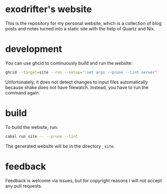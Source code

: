 # exodrifter's website

This is the repository for my personal website, which is a collection of blog
posts and notes turned into a static site with the help of Quartz and Nix.

# development

You can use ghcid to continuously build and run the website:

```sh
ghcid --target=site --run --setup=":set args --prune --lint server"
```

Unfortunately, it does not detect changes to input files automatically because
shake does not have filewatch. Instead, you have to run the command again.

# build

To build the website, run:

```sh
cabal run site -- --prune --lint
```

The generated website will be in the directory `_site`.

# feedback

Feedback is welcome via issues, but for copyright reasons I will not accept any
pull requests.
